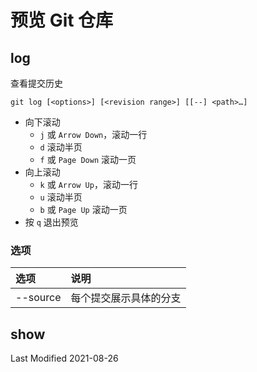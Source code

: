 # 预览 Git 仓库

## log

查看提交历史

```
git log [<options>] [<revision range>] [[--] <path>…​]
```

- 向下滚动
  - `j` 或 `Arrow Down`，滚动一行
  - `d` 滚动半页
  - `f` 或 `Page Down` 滚动一页
- 向上滚动
  - `k` 或 `Arrow Up`，滚动一行
  - `u` 滚动半页
  - `b` 或 `Page Up` 滚动一页
- 按 `q` 退出预览

### 选项

| 选项     | 说明                   |
| :------- | :--------------------- |
| --source | 每个提交展示具体的分支 |

## show

Last Modified 2021-08-26
